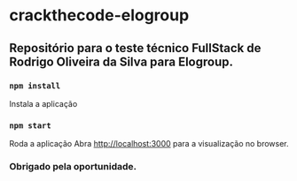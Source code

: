 # crackthecode-elogroup

## Repositório para o teste técnico FullStack de Rodrigo Oliveira da Silva para Elogroup.

### `npm install`

Instala a aplicação

### `npm start`

Roda a aplicação
Abra [http://localhost:3000](http://localhost:3000) para a visualização no browser.

### Obrigado pela oportunidade.
